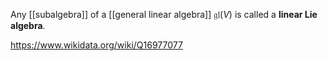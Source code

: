 Any [[subalgebra]] of a [[general linear algebra]] $\mathfrak{gl}(V)$ is called a **linear Lie algebra**. 

https://www.wikidata.org/wiki/Q16977077